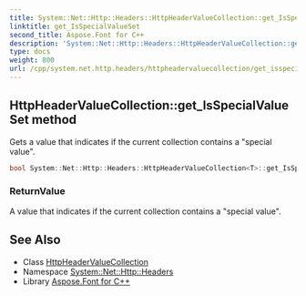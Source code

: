```yaml
---
title: System::Net::Http::Headers::HttpHeaderValueCollection::get_IsSpecialValueSet method
linktitle: get_IsSpecialValueSet
second_title: Aspose.Font for C++
description: 'System::Net::Http::Headers::HttpHeaderValueCollection::get_IsSpecialValueSet method. Gets a value that indicates if the current collection contains a "special value" in C++.'
type: docs
weight: 800
url: /cpp/system.net.http.headers/httpheadervaluecollection/get_isspecialvalueset/
---
```

## HttpHeaderValueCollection::get_IsSpecialValueSet method


Gets a value that indicates if the current collection contains a "special value".

```cpp
bool System::Net::Http::Headers::HttpHeaderValueCollection<T>::get_IsSpecialValueSet()
```


### ReturnValue

A value that indicates if the current collection contains a "special value".

## See Also

* Class [HttpHeaderValueCollection](../)
* Namespace [System::Net::Http::Headers](../../)
* Library [Aspose.Font for C++](../../../)
